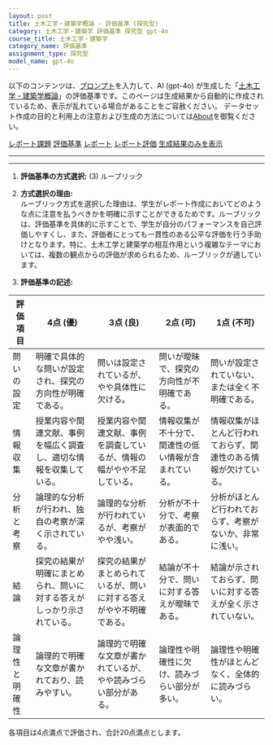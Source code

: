 ```yaml
---
layout: post
title: 土木工学・建築学概論 - 評価基準 (探究型)
category: 土木工学・建築学 評価基準 探究型 gpt-4o
course_title: 土木工学・建築学
category_name: 評価基準
assignment_type: 探究型
model_name: gpt-4o
---
```


以下のコンテンツは、[プロンプト](http://127.0.0.1:8000/generated/土木工学・建築学/gpt-4o/prompt_評価基準-探究型.md)を入力して、AI (gpt-4o) が生成した「[土木工学・建築学概論](/contents/土木工学・建築学/)」の評価基準です。このページは生成結果から自動的に作成されているため、表示が乱れている場合があることをご容赦ください。
データセット作成の目的と利用上の注意および生成の方法については[About](/About)を御覧ください。

[レポート課題](../レポート課題-探究型)
[評価基準](../評価基準-探究型)
[レポート](../レポート-探究型)
[レポート評価](../レポート評価-探究型)
[生成結果のみを表示](http://127.0.0.1:8000/generated/土木工学・建築学/gpt-4o/評価基準-探究型.md)
  

***
***
  
1. **評価基準の方式選択:** (3) ルーブリック

2. **方式選択の理由:**  
ルーブリック方式を選択した理由は、学生がレポート作成においてどのような点に注意を払うべきかを明確に示すことができるためです。ルーブリックは、評価基準を具体的に示すことで、学生が自分のパフォーマンスを自己評価しやすくし、また、評価者にとっても一貫性のある公平な評価を行う手助けとなります。特に、土木工学と建築学の相互作用という複雑なテーマにおいては、複数の観点からの評価が求められるため、ルーブリックが適しています。

3. **評価基準の記述:**

| 評価項目          | 4点 (優)                                                                 | 3点 (良)                                                               | 2点 (可)                                                               | 1点 (不可)                                                             |
|-------------------|---------------------------------------------------------------------------|------------------------------------------------------------------------|------------------------------------------------------------------------|------------------------------------------------------------------------|
| 問いの設定        | 明確で具体的な問いが設定され、探究の方向性が明確である。                   | 問いは設定されているが、やや具体性に欠ける。                           | 問いが曖昧で、探究の方向性が不明確である。                             | 問いが設定されていない、または全く不明確である。                       |
| 情報収集          | 授業内容や関連文献、事例を幅広く調査し、適切な情報を収集している。         | 授業内容や関連文献、事例を調査しているが、情報の幅がやや不足している。 | 情報収集が不十分で、関連性の低い情報が含まれている。                   | 情報収集がほとんど行われておらず、関連性のある情報が欠けている。       |
| 分析と考察        | 論理的な分析が行われ、独自の考察が深く示されている。                       | 論理的な分析が行われているが、考察がやや浅い。                         | 分析が不十分で、考察が表面的である。                                   | 分析がほとんど行われておらず、考察がないか、非常に浅い。               |
| 結論              | 探究の結果が明確にまとめられ、問いに対する答えがしっかり示されている。     | 探究の結果がまとめられているが、問いに対する答えがやや不明確である。   | 結論が不十分で、問いに対する答えが曖昧である。                         | 結論が示されておらず、問いに対する答えが全く示されていない。           |
| 論理性と明確性    | 論理的で明確な文章が書かれており、読みやすい。                             | 論理的で明確な文章が書かれているが、やや読みづらい部分がある。         | 論理性や明確性に欠け、読みづらい部分が多い。                           | 論理性や明確性がほとんどなく、全体的に読みづらい。                     |

各項目は4点満点で評価され、合計20点満点とします。
